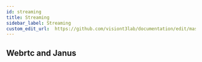 ```yaml
---
id: streaming
title: Streaming 
sidebar_label: Streaming
custom_edit_url:  https://github.com/visiont3lab/documentation/edit/master/docs/streaming.md
---
```


## Webrtc and Janus